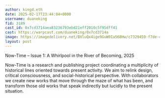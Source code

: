 ```yaml
---
author: kingd.eth
date: 2025-02-17T23:44:04+0000
username: duaneking
fid: 3189
cast_id: 0x7cd3714aea83236793ebd21eff2010c5f95dff41
cast: https://warpcast.com/duaneking/0x7cd3714a
image: https://imagedelivery.net/BXluQx4ige9GuW0Ia56BHw/c7329459-f7de-4a52-6081-35fbe7f9d200/original
layout: post
---
```

Now-Time – Issue 1: A Whirlpool in the River of Becoming, 2025  
  
Now-Time is a research and publishing project coordinating a multiplicity of historical lines oriented towards present activity. We aim to relink design, critical consciousness, and social-historical perspective. With collaborators we create new works that move through the maze of what has been, and transform those old works that speak indirectly but lucidly to the present situation.  

<img src='https://imagedelivery.net/BXluQx4ige9GuW0Ia56BHw/c7329459-f7de-4a52-6081-35fbe7f9d200/original' alt='' referrerpolicy='no-referrer'/>